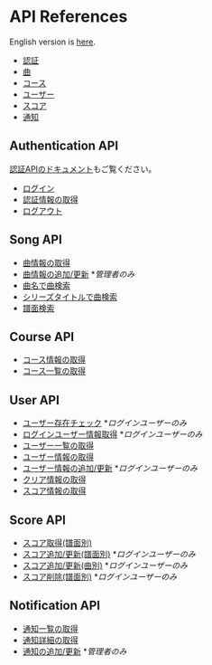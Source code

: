# API References

English version is [here](./README.md).

- [認証](#authentication-api)
- [曲](#song-api)
- [コース](#course-api)
- [ユーザー](#user-api)
- [スコア](#score-api)
- [通知](#notification-api)

## Authentication API

[認証APIのドキュメント](./authentication-ja.md)もご覧ください。

- [ログイン](./authentication-ja.md#login)
- [認証情報の取得](./authentication-ja.md#get-credentials)
- [ログアウト](./authentication-ja.md#logout)

## Song API

- [曲情報の取得](../../api/getSongInfo/README-ja.md)
- [曲情報の追加/更新](../../api/admin__songs--post/README-ja.md) **管理者のみ*
- [曲名で曲検索](../../api/searchSongByName/README-ja.md)
- [シリーズタイトルで曲検索](../../api/searchSongBySeries/README-ja.md)
- [譜面検索](../../api/searchCharts/README-ja.md)

## Course API

- [コース情報の取得](../../api/getCourseInfo/README-ja.md)
- [コース一覧の取得](../../api/getCourseList/README-ja.md)

## User API

- [ユーザー存在チェック](../../api/users__exists__id/README-ja.md) **ログインユーザーのみ*
- [ログインユーザー情報取得](../../api/user--get/README-ja.md) **ログインユーザーのみ*
- [ユーザー一覧の取得](../../api/users/README-ja.md)
- [ユーザー情報の取得](../../api/users__id/README-ja.md)
- [ユーザー情報の追加/更新](../../api/user--post/README-ja.md) **ログインユーザーのみ*
- [クリア情報の取得](../../api/getClearStatus/README-ja.md)
- [スコア情報の取得](../../api/getScoreStatus/README-ja.md)

## Score API

- [スコア取得(譜面別)](../../api/scores__id__style__difficulty--get/README-ja.md)
- [スコア追加/更新(譜面別)](../../api/scores__id__style__difficulty--post/README-ja.md) **ログインユーザーのみ*
- [スコア追加/更新(曲別)](../../api/scores__id--post/README-ja.md) **ログインユーザーのみ*
- [スコア削除(譜面別)](../../api/scores__id__style__difficulty--delete/README-ja.md) **ログインユーザーのみ*

## Notification API

- [通知一覧の取得](../../api/notification/README-ja.md)
- [通知詳細の取得](../../api/notification__id/README-ja.md)
- [通知の追加/更新](../../api/admin__notification--post/README-ja.md) **管理者のみ*

